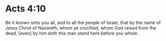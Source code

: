 # Acts 4:10

Be it known unto you all, and to all the people of Israel, that by the name of Jesus Christ of Nazareth, whom ye crucified, whom God raised from the dead, [even] by him doth this man stand here before you whole.